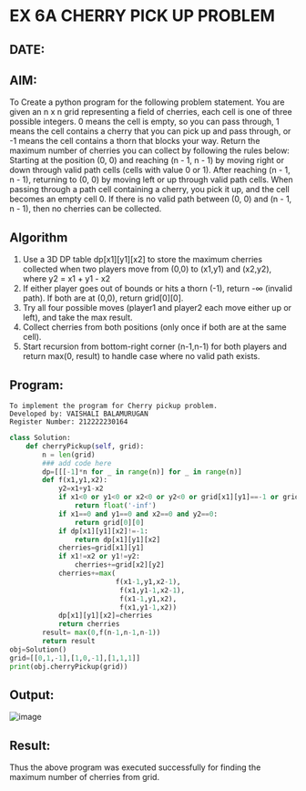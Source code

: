 # EX 6A CHERRY PICK UP PROBLEM
## DATE:
## AIM:
To Create a python program for the following problem statement.
You are given an n x n grid representing a field of cherries, each cell is one of three possible integers.
0	means the cell is empty, so you can pass through,
1	means the cell contains a cherry that you can pick up and pass through, or
-1 means the cell contains a thorn that blocks your way.
Return the maximum number of cherries you can collect by following the rules below:
Starting at the position (0, 0) and reaching (n - 1, n - 1) by moving right or down through valid path cells (cells with value 0 or 1).
After reaching (n - 1, n - 1), returning to (0, 0) by moving left or up through valid path cells.
When passing through a path cell containing a cherry, you pick it up, and the cell becomes an empty cell 0. If there is no valid path between (0, 0) and (n - 1, n - 1), then no cherries can be collected.



## Algorithm
1. Use a 3D DP table dp[x1][y1][x2] to store the maximum cherries collected when two players move from (0,0) to (x1,y1) and (x2,y2), where y2 = x1 + y1 - x2 
2. If either player goes out of bounds or hits a thorn (-1), return -∞ (invalid path). If both are at (0,0), return grid[0][0].
3. Try all four possible moves (player1 and player2 each move either up or left), and take the max result.
4. Collect cherries from both positions (only once if both are at the same cell).
5. Start recursion from bottom-right corner (n-1,n-1) for both players and return max(0, result) to handle case where no valid path exists.

## Program:
```
To implement the program for Cherry pickup problem.
Developed by: VAISHALI BALAMURUGAN
Register Number: 212222230164
```
```PYTHON
class Solution:
    def cherryPickup(self, grid):
        n = len(grid)
        ### add code here
        dp=[[[-1]*n for _ in range(n)] for _ in range(n)]
        def f(x1,y1,x2):
            y2=x1+y1-x2
            if x1<0 or y1<0 or x2<0 or y2<0 or grid[x1][y1]==-1 or grid[x2][y2]==-1:
                return float('-inf')
            if x1==0 and y1==0 and x2==0 and y2==0:
                return grid[0][0]
            if dp[x1][y1][x2]!=-1:
                return dp[x1][y1][x2]
            cherries=grid[x1][y1]
            if x1!=x2 or y1!=y2:
                cherries+=grid[x2][y2]
            cherries+=max(
                          f(x1-1,y1,x2-1),
                           f(x1,y1-1,x2-1),
                           f(x1-1,y1,x2),
                           f(x1,y1-1,x2))
            dp[x1][y1][x2]=cherries
            return cherries
        result= max(0,f(n-1,n-1,n-1))
        return result
obj=Solution()
grid=[[0,1,-1],[1,0,-1],[1,1,1]]        
print(obj.cherryPickup(grid))
```

## Output:
![image](https://github.com/user-attachments/assets/ce1cf2d2-ba57-464c-a9d4-139ea9283192)



## Result:
Thus the above program was executed successfully for finding the maximum number of cherries from grid.
